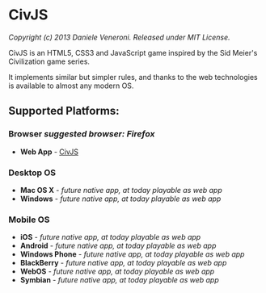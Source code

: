 # CivJS

_Copyright (c) 2013 Daniele Veneroni. Released under MIT License._

CivJS is an HTML5, CSS3 and JavaScript game inspired by the Sid Meier's Civilization game series.

It implements similar but simpler rules, and thanks to the web technologies is available to almost any modern OS.

## Supported Platforms:

### Browser _suggested browser: Firefox_
* **Web App** - [CivJS](http://civjs.venerons.altervista.org)

### Desktop OS
* **Mac OS X** - _future native app, at today playable as web app_
* **Windows** - _future native app, at today playable as web app_

### Mobile OS
* **iOS** - _future native app, at today playable as web app_
* **Android** - _future native app, at today playable as web app_
* **Windows Phone** - _future native app, at today playable as web app_
* **BlackBerry** - _future native app, at today playable as web app_
* **WebOS** - _future native app, at today playable as web app_
* **Symbian** - _future native app, at today playable as web app_
